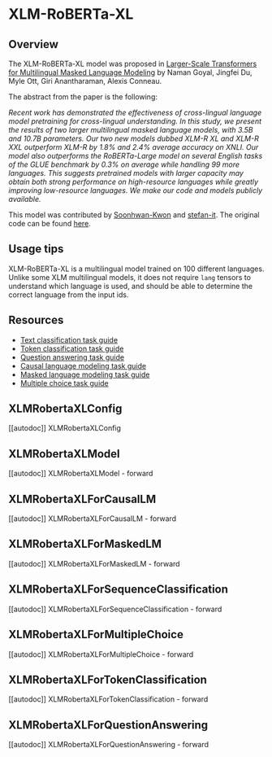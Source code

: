 <!--Copyright 2022 The HuggingFace Team. All rights reserved.

Licensed under the Apache License, Version 2.0 (the "License"); you may not use this file except in compliance with
the License. You may obtain a copy of the License at

http://www.apache.org/licenses/LICENSE-2.0

Unless required by applicable law or agreed to in writing, software distributed under the License is distributed on
an "AS IS" BASIS, WITHOUT WARRANTIES OR CONDITIONS OF ANY KIND, either express or implied. See the License for the
specific language governing permissions and limitations under the License.

⚠️ Note that this file is in Markdown but contain specific syntax for our doc-builder (similar to MDX) that may not be
rendered properly in your Markdown viewer.

-->

# XLM-RoBERTa-XL

## Overview

The XLM-RoBERTa-XL model was proposed in [Larger-Scale Transformers for Multilingual Masked Language Modeling](https://arxiv.org/abs/2105.00572) by Naman Goyal, Jingfei Du, Myle Ott, Giri Anantharaman, Alexis Conneau. 

The abstract from the paper is the following:

*Recent work has demonstrated the effectiveness of cross-lingual language model pretraining for cross-lingual understanding. In this study, we present the results of two larger multilingual masked language models, with 3.5B and 10.7B parameters. Our two new models dubbed XLM-R XL and XLM-R XXL outperform XLM-R by 1.8% and 2.4% average accuracy on XNLI. Our model also outperforms the RoBERTa-Large model on several English tasks of the GLUE benchmark by 0.3% on average while handling 99 more languages. This suggests pretrained models with larger capacity may obtain both strong performance on high-resource languages while greatly improving low-resource languages. We make our code and models publicly available.*

This model was contributed by [Soonhwan-Kwon](https://github.com/Soonhwan-Kwon) and [stefan-it](https://hf-mirror.com/stefan-it). The original code can be found [here](https://github.com/pytorch/fairseq/tree/master/examples/xlmr).

## Usage tips

XLM-RoBERTa-XL is a multilingual model trained on 100 different languages. Unlike some XLM multilingual models, it does 
not require `lang` tensors to understand which language is used, and should be able to determine the correct 
language from the input ids.

## Resources

- [Text classification task guide](../tasks/sequence_classification)
- [Token classification task guide](../tasks/token_classification)
- [Question answering task guide](../tasks/question_answering)
- [Causal language modeling task guide](../tasks/language_modeling)
- [Masked language modeling task guide](../tasks/masked_language_modeling)
- [Multiple choice task guide](../tasks/multiple_choice)

## XLMRobertaXLConfig

[[autodoc]] XLMRobertaXLConfig

## XLMRobertaXLModel

[[autodoc]] XLMRobertaXLModel
    - forward

## XLMRobertaXLForCausalLM

[[autodoc]] XLMRobertaXLForCausalLM
    - forward

## XLMRobertaXLForMaskedLM

[[autodoc]] XLMRobertaXLForMaskedLM
    - forward

## XLMRobertaXLForSequenceClassification

[[autodoc]] XLMRobertaXLForSequenceClassification
    - forward

## XLMRobertaXLForMultipleChoice

[[autodoc]] XLMRobertaXLForMultipleChoice
    - forward

## XLMRobertaXLForTokenClassification

[[autodoc]] XLMRobertaXLForTokenClassification
    - forward

## XLMRobertaXLForQuestionAnswering

[[autodoc]] XLMRobertaXLForQuestionAnswering
    - forward
